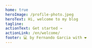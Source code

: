 ```yaml
---
home: true
heroImage: /profile-photo.jpeg
heroText: Hi, welcome to my blog
tagline: 
actionText: Get started →
actionLink: /en/welcome/
footer: 💻 by Fernando Garcia with ❤️
---
```


